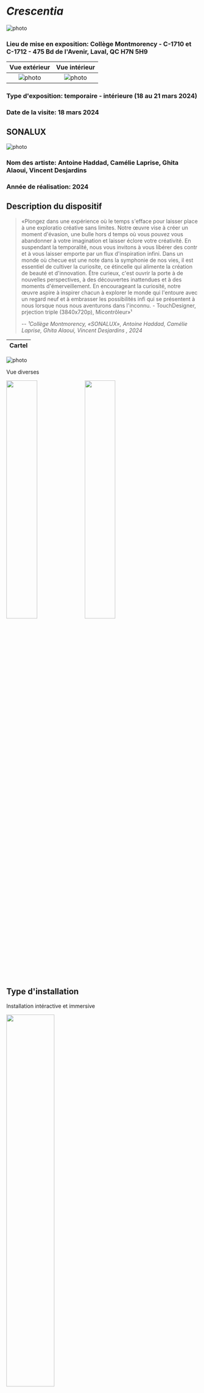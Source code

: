 # *Crescentia*
![photo](media/SONALUX_affiche.png)
### Lieu de mise en exposition: Collège Montmorency - C-1710 et C-1712 - 475 Bd de l'Avenir, Laval, QC H7N 5H9
 Vue extérieur         |  Vue intérieur
:-------------------------:|:-------------------------:|
![photo](media/CRESCENTIA_vue_exterieur.jpg) | ![photo](media/CRESCENTIA_vue_ensemble.jpg)


### Type d'exposition: temporaire - intérieure (18 au 21 mars 2024)
### Date de la visite: 18 mars 2024

## SONALUX
![photo](media/SONALUX_vue_ensemble.jpg)
### Nom des artiste: Antoine Haddad, Camélie Laprise, Ghita Alaoui, Vincent Desjardins

### Année de réalisation: 2024

## Description du dispositif
> «Plongez dans une expérience où le temps s'efface pour laisser place à une exploratio créative sans limites. Notre œuvre vise à créer un moment d'évasion, une bulle hors d temps où vous pouvez vous abandonner à votre imagination et laisser éclore votre créativité. En suspendant la temporalité, nous vous invitons à vous libérer des contr et à vous laisser emporte par un flux d'inspiration infini. Dans un monde où checue est une note dans la symphonie de nos vies, il est essentiel de cultiver la curiosite, ce étincelle qui alimente la création de beauté et d'innovation. Être curieux, c'est ouvrir la porte à de nouvelles perspectives, à des découvertes inattendues et à des moments d'émerveillement. En encourageant la curiosité, notre œuvre aspire à inspirer chacun à explorer le monde qui l'entoure avec un regard neuf et à embrasser les possibilités infi qui se présentent à nous lorsque nous nous aventurons dans l'inconnu. - TouchDesigner, prjection triple (3840x720p), Micontrôleur»¹
>
> -- <cite>¹Collège Montmorency, «SONALUX», Antoine Haddad, Camélie Laprise, Ghita Alaoui, Vincent Desjardins , 2024</cite>

Cartel        | 
:-------------------------:|
![photo](media/SONALUX_cartel.jpg)


Vue diverses 

<img src="media/SONALUX_interaction_visiteur_vue_gauche.jpg" width ="40%"> <img src="media/SONALUX_compsosante_bouton_lumineux.jpg" width ="40%"> 




## Type d'installation
Installation intéractive et immersive

<img src="media/SONALUX_composante_console_vue_en_haut.jpg" width="50%">

Exemple vidéo:

[![vidéo](https://img.youtube.com/vi/q0oW8Oq0OOw/0.jpg)](https://youtu.be/q0oW8Oq0OOw )

## Fonction du dispositif multimédia
L'interacteur porte un casque d'écouteur et contrôle une console qui contrôle l'environnement sonore et visuel. L'interacteur peut contrôler les sons qui entend et son volume.

Console| 
:-------------------------:|
![photo](media/SONALUX_compsosante_bouton_lumineux.jpg)








## Mise en espace
Vue ensemble de la pièce


![photo](media/CRESCENTIA_vue_ensemble.jpg)
Schéma de plantation


![photo](media/SONALUX_schema_plantation.png)
(source: https://tim-montmorency.com/2024/projets/Sonalux/docs/web/preproduction.html )

L'expérience SONALUX se trouve dans la partie avec les trois murs dont deux sont mobiles, et un grand rideau noir.

## Composantes et techniques
### Les artistes ont utilisée:
>M5Stack
>* 3 Atom Lite
>* 3 Atom POE
>* 5 Angle Unit
>* 4 Key Unit
>* 2 ToF Unit
>* 2 PBHub
>* 1 GroveHub
>* 1 PaHub
>
>Contenu multmidédia
>* 3 paysages visuels génératifs (TouchDesigner)
>* 2 paysages sonores (VCV Rack)
>  
>Autre
>* Microcontrôleur
>* Podium
>* 4 crochets
>  
> (source : https://tim-montmorency.com/2024/projets/Sonalux/docs/web/preproduction.html)

M5Stack        | Ensemble des composantes
:-------------------------:|:-------------------------:|
![photo](media/SONALUX_beta_composante_console_vue_de_cote.jpg) | ![photo](media/SONALUX_beta_vue_ensemble.jpg)


## Éléments nécessaires à la mise en exposition

> Audio
>* 2 haut-parleurs actifs de 4"
>* 4 fils XLR 3 conducteurs de 15' (M->F)
>* Interface audio USB disposant 8 sorties et au moins 1 entrée
>* 4 casques d'écouteurs
>* Carte de son
>
>Vidéo
>* 3 projecteurs vidéo lentille grand angle 0.5
>
>Électricité
>* cordons IEC (pour l'alimentation des haut-parleurs)
>* 2 extentions 3 fiches et 3 conducteurs
>* 2 multiprises
>
>Réseau
>* 4 fils cat6a de 15"
>* Switch POE 5 ports
>
>Ordinateur
>* 1 ordinateur portable
>* 1 ordinateur sur chariot
>  
>Autre
> * 2 murs mobiles
>   
> (source : https://tim-montmorency.com/2024/projets/Sonalux/docs/web/preproduction.html)

## Expérience vécue
Après que le visiteur est passé par les grands rideaux noirs, il est accueilli par un podium avec des casques d'écouteur accrochés sur le côté et une console de contrôle dessus. La console a 4 boutons lumineux et 4 boutons de volume, et chacun contrôle un environnement sonore. L'environnement visuel projeté sur les 3 murs dépend du paramètre choisi par le visiteur. Le visiteur est immergé grâce au fait qu'il est enfermé entre les murs et le rideau.

<div align="center">
<img src="media/SONALUX_interaction_visiteur_vue_ensemble.jpg" width="50%">
</div>




## Ce qui vous a plu, vous a donné des idées
Ce qui m'a plu est le fait que le dispositif essaye de jouer avec l’hyperstimulation de l'utilisateur avec le son et les images projetées. J'ai une idée similaire dont un musicien a le contrôle sur la console et c'est lui qui va créer l'audiovisuel devant une audience. Une autre idée similaire est de créer une expérience dont l'interacteur peut entendre et voir la nature en temps réel. L'environnement peut être entendu et vue en 360 degrés. 


##  Aspect que vous ne souhaiteriez pas retenir pour vos propres créations ou que vous feriez autrement
Un aspect dont je ferai autrement est d'avoir une interface sur la projection ou sur le podium pour avoir une vue sur le contrôle des sons. Je pense avoir une interface qui va pousser l'utilisateur à jouer plus avec l'environnement de son puisqu'il voir ce qu'il fait en temps réel.
## Références
https://tim-montmorency.com/2024/projets/Sonalux/docs/web/preproduction.html
